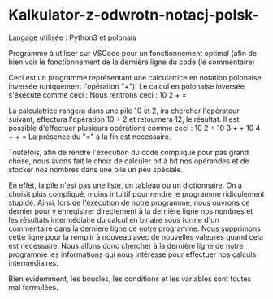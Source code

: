# Kalkulator-z-odwrotn-notacj-polsk-
Langage utilisée : Python3 et polonais

Programme à utiliser sur VSCode pour un fonctionnement optimal (afin de bien voir le fonctionnement de la dernière ligne du code (le commentaire)

Ceci est un programme représentant une calculatrice en notation polonaise inversée (uniquement l'opération "+").
Le calcul en polonaise inversée s'éxécute comme ceci :
Nous rentrons ceci :
10 2 + = 

La calculatrice rangera dans une pile 10 et 2, ira chercher l'opérateur suivant, effectura l'opération 10 + 2 et retournera 12, le résultat.
Il est possible d'effectuer plusieurs opérations comme ceci :
10 2 + 10 3 + + 10 4 + + =
La présence du "=" à la fin est necessaire.

Toutefois, afin de rendre l'éxécution du code compliqué pour pas grand chose, nous avons fait le choix de calculer bit à bit nos opérandes et de stocker nos nombres dans une pile un peu spéciale.

En effet, la pile n'est pas une liste, un tableau ou un dictionnaire. On a choisit plus compliqué, moins intuitif pour rendre le programme ridiculement stupide.
Ainsi, lors de l'éxécution de notre programme, nous ouvrons ce dernier pour y enregistrer directement à la dernière ligne nos nombres et les résultats intermédiaire du calcul en binaire sous forme d'un commentaire dans la derniere ligne de notre programme.
Nous supprimons cette ligne pour la remplir à nouveau avec de nouvelles valeures quand cela est necessaire. Nous allons donc chercher à la dernière ligne de notre programme les informations qui nous intéresse pour effectuer nos calculs intermédiaires.

Bien evidemment, les boucles, les conditions et les variables sont toutes mal formulées.
